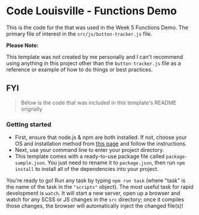 # Code Louisville - Functions Demo

This is the code for the that was used in the Week 5 Functions Demo.
The primary file of interest in the `src/js/button-tracker.js` file.

**Please Note:**

This template was not created by me personally and I can't recommend using
anything in this project other than the `button-tracker.js` file as a reference
or example of how to do things or best practices.

## FYI

> Below is the code that was included in this template's README orignally

### Getting started

-   First, ensure that node.js & npm are both installed. If not, choose your OS and installation method from [this page](https://nodejs.org/en/download/package-manager/) and follow the instructions.
-   Next, use your command line to enter your project directory.
-   This template comes with a ready-to-use package file called `package-sample.json`. You just need to rename it to `package.json`, then run `npm install` to install all of the dependencies into your project.

You're ready to go! Run any task by typing `npm run task` (where "task" is the name of the task in the `"scripts"` object). The most useful task for rapid development is `watch`. It will start a new server, open up a browser and watch for any SCSS or JS changes in the `src` directory; once it compiles those changes, the browser will automatically inject the changed file(s)!
